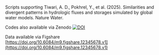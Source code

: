 Scripts supporting Tiwari, A. D., Pokhrel, Y., et al. (2025). Similarities and divergent patterns in hydrologic fluxes and storages simulated by global water models. Nature Water.

Codes also available via Zenodo [![DOI](https://zenodo.org/badge/DOI/10.5281/zenodo.15079279.svg)](https://doi.org/10.5281/zenodo.15079279)

Data available via Figshare [https://doi.org/10.6084/m9.figshare.12345678.v1](https://doi.org/10.6084/m9.figshare.12345678.v1)

